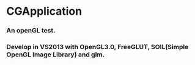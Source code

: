 # CGApplication
### An openGL test.
### Develop in VS2013 with OpenGL3.0, FreeGLUT, SOIL(Simple OpenGL Image Library) and glm. 
